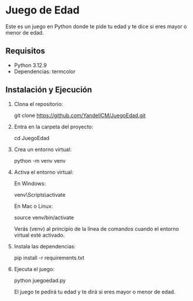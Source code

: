 # Juego de Edad

Este es un juego en Python donde te pide tu edad y te dice si eres mayor o menor de edad.

## Requisitos

- Python 3.12.9
- Dependencias: termcolor

## Instalación y Ejecución

1. Clona el repositorio:

   git clone https://github.com/YandellCM/JuegoEdad.git

2. Entra en la carpeta del proyecto:

   cd JuegoEdad

3. Crea un entorno virtual:

   python -m venv venv

4. Activa el entorno virtual:

   En Windows:

   venv\Scripts\activate

   En Mac o Linux:

   source venv/bin/activate

   Verás (venv) al principio de la línea de comandos cuando el entorno virtual esté activado.

5. Instala las dependencias:

   pip install -r requirements.txt

6. Ejecuta el juego:

   python juegoedad.py

   El juego te pedirá tu edad y te dirá si eres mayor o menor de edad.
